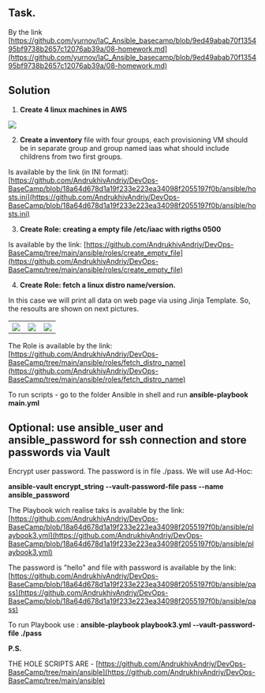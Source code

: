 ## Task. 

By the link [https://github.com/yurnov/IaC_Ansible_basecamp/blob/9ed49abab70f135495bf9738b2657c12076ab39a/08-homework.md](https://github.com/yurnov/IaC_Ansible_basecamp/blob/9ed49abab70f135495bf9738b2657c12076ab39a/08-homework.md)

## Solution

1. **Create 4 linux machines in AWS**
<img src="https://user-images.githubusercontent.com/79985930/209460676-42b5b6cb-293c-4f9c-b4cf-1afe53354d89.png">

2. **Create a inventory** file with four groups, each provisioning VM should be in separate group and group named iaas what should include childrens from two first groups.

Is available by the link (in INI format): [https://github.com/AndrukhivAndriy/DevOps-BaseCamp/blob/18a64d678d1a19f233e223ea34098f2055197f0b/ansible/hosts.ini](https://github.com/AndrukhivAndriy/DevOps-BaseCamp/blob/18a64d678d1a19f233e223ea34098f2055197f0b/ansible/hosts.ini)

3. **Create Role: creating a empty file /etc/iaac with rigths 0500**

Is available by the link: [https://github.com/AndrukhivAndriy/DevOps-BaseCamp/tree/main/ansible/roles/create_empty_file](https://github.com/AndrukhivAndriy/DevOps-BaseCamp/tree/main/ansible/roles/create_empty_file)

4. **Create Role: fetch a linux distro name/version.**

In this case we will print all data on web page via using Jinja Template. So, the resoults are shown on next pictures.

<table>
  <tr>
    <th><img src="https://user-images.githubusercontent.com/79985930/209460678-5c6c9821-1cec-4f69-80a7-35b8fe0f68fd.png"></th>
    <th><img src="https://user-images.githubusercontent.com/79985930/209460677-a9b78109-7d4c-452c-abd8-d819049ea893.png"></th>
    <th><img src="https://user-images.githubusercontent.com/79985930/209460673-90d2ecdb-490d-4647-ae88-52953a1798a7.png"></th>
  </tr>
</table>

The Role is available by the link: [https://github.com/AndrukhivAndriy/DevOps-BaseCamp/tree/main/ansible/roles/fetch_distro_name](https://github.com/AndrukhivAndriy/DevOps-BaseCamp/tree/main/ansible/roles/fetch_distro_name)

To run scripts - go to the folder Ansible in shell and run **ansible-playbook main.yml**

## Optional: use ansible_user and ansible_password for ssh connection and store passwords via Vault
   
Encrypt user password. The password is in file ./pass. We will use Ad-Hoc:

**ansible-vault encrypt_string --vault-password-file pass --name ansible_password**

The Playbook wich realise taks is available by the link: [https://github.com/AndrukhivAndriy/DevOps-BaseCamp/blob/18a64d678d1a19f233e223ea34098f2055197f0b/ansible/playbook3.yml](https://github.com/AndrukhivAndriy/DevOps-BaseCamp/blob/18a64d678d1a19f233e223ea34098f2055197f0b/ansible/playbook3.yml)

The password is "hello" and file with password is available by the link: [https://github.com/AndrukhivAndriy/DevOps-BaseCamp/blob/18a64d678d1a19f233e223ea34098f2055197f0b/ansible/pass](https://github.com/AndrukhivAndriy/DevOps-BaseCamp/blob/18a64d678d1a19f233e223ea34098f2055197f0b/ansible/pass)

To run Playbook use : **ansible-playbook playbook3.yml --vault-password-file ./pass**
  
**P.S.**

THE HOLE SCRIPTS ARE - [https://github.com/AndrukhivAndriy/DevOps-BaseCamp/tree/main/ansible](https://github.com/AndrukhivAndriy/DevOps-BaseCamp/tree/main/ansible)
